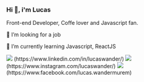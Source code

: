 ### Hi 👋, i'm Lucas

Front-end Developer, Coffe lover and Javascript fan.

👯 I’m looking for a job

🌱 I’m currently learning Javascript, ReactJS

<img src = "https://img.shields.io/badge/linkedin-%230077B5.svg?&style=for-the-badge&logo=linkedin&logoColor=white" />
(https://www.linkedin.com/in/lucaswander/) 
<img src = "https://img.shields.io/badge/instagram-%23E4405F.svg?&style=for-the-badge&logo=instagram&logoColor=white">
(https://www.instagram.com/lucaswander/) 
<img src = "https://img.shields.io/badge/facebook-%231877F2.svg?&style=for-the-badge&logo=facebook&logoColor=white">
(https://www.facebook.com/lucas.wandermurem)

<!--
**LucasWandermurem/LucasWandermurem** is a ✨ _special_ ✨ repository because its `README.md` (this file) appears on your GitHub profile.

Here are some ideas to get you started:

- 🔭 I’m currently working on ...
- 🌱 I’m currently learning ...
- 👯 I’m looking to collaborate on ...
- 🤔 I’m looking for help with ...
- 💬 Ask me about ...
- 📫 How to reach me: ...
- 😄 Pronouns: ...
- ⚡ Fun fact: ...
-->

